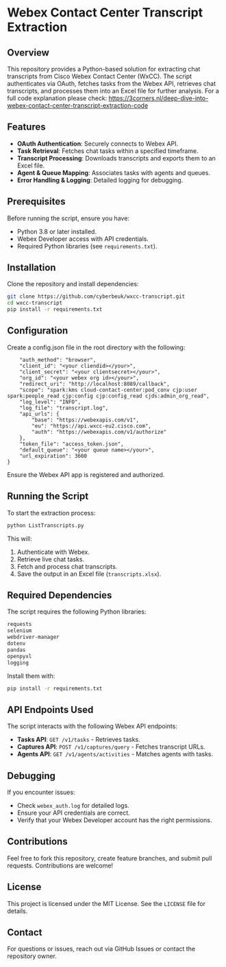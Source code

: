 # Webex Contact Center Transcript Extraction

## Overview
This repository provides a Python-based solution for extracting chat transcripts from Cisco Webex Contact Center (WxCC). The script authenticates via OAuth, fetches tasks from the Webex API, retrieves chat transcripts, and processes them into an Excel file for further analysis.
For a full code explanation please check: https://3corners.nl/deep-dive-into-webex-contact-center-transcript-extraction-code

## Features
- **OAuth Authentication**: Securely connects to Webex API.
- **Task Retrieval**: Fetches chat tasks within a specified timeframe.
- **Transcript Processing**: Downloads transcripts and exports them to an Excel file.
- **Agent & Queue Mapping**: Associates tasks with agents and queues.
- **Error Handling & Logging**: Detailed logging for debugging.

## Prerequisites
Before running the script, ensure you have:
- Python 3.8 or later installed.
- Webex Developer access with API credentials.
- Required Python libraries (see `requirements.txt`).

## Installation
Clone the repository and install dependencies:
```bash
git clone https://github.com/cyberbeuk/wxcc-transcript.git
cd wxcc-transcript
pip install -r requirements.txt
```

## Configuration
Create a config.json file in the root directory with the following:
```{
    "auth_method": "browser",
    "client_id": "<your cliendid></your>",
    "client_secret": "<your clientsecret></your>",
    "org_id": "<your webex org id></your>",
    "redirect_uri": "http://localhost:8089/callback",
    "scope": "spark:kms cloud-contact-center:pod_conv cjp:user spark:people_read cjp:config cjp:config_read cjds:admin_org_read",
    "log_level": "INFO",
    "log_file": "transcript.log",
    "api_urls": {
        "base": "https://webexapis.com/v1",
        "eu": "https://api.wxcc-eu2.cisco.com",
        "auth": "https://webexapis.com/v1/authorize"
    },
    "token_file": "access_token.json",
    "default_queue": "<your queue name></your>",
    "url_expiration": 3600
}
```

Ensure the Webex API app is registered and authorized.

## Running the Script
To start the extraction process:
```bash
python ListTranscripts.py
```
This will:
1. Authenticate with Webex.
2. Retrieve live chat tasks.
3. Fetch and process chat transcripts.
4. Save the output in an Excel file (`transcripts.xlsx`).

## Required Dependencies
The script requires the following Python libraries:
```txt
requests
selenium
webdriver-manager
dotenv
pandas
openpyxl
logging
```
Install them with:
```bash
pip install -r requirements.txt
```

## API Endpoints Used
The script interacts with the following Webex API endpoints:
- **Tasks API**: `GET /v1/tasks` - Retrieves tasks.
- **Captures API**: `POST /v1/captures/query` - Fetches transcript URLs.
- **Agents API**: `GET /v1/agents/activities` - Matches agents with tasks.

## Debugging
If you encounter issues:
- Check `webex_auth.log` for detailed logs.
- Ensure your API credentials are correct.
- Verify that your Webex Developer account has the right permissions.

## Contributions
Feel free to fork this repository, create feature branches, and submit pull requests. Contributions are welcome!

## License
This project is licensed under the MIT License. See the `LICENSE` file for details.

## Contact
For questions or issues, reach out via GitHub Issues or contact the repository owner.

